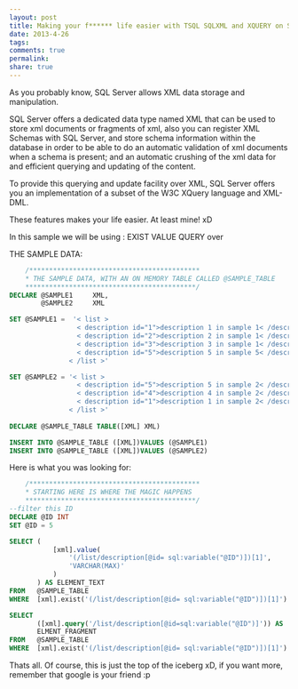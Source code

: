 ```yaml
---
layout: post
title: Making your f****** life easier with TSQL SQLXML and XQUERY on SQLServer
date: 2013-4-26
tags: 
comments: true
permalink:
share: true
---
```


As you probably know, SQL Server allows XML data storage and manipulation.

SQL Server offers a dedicated data type named XML that can be used to store xml documents or fragments of xml, also you can register XML Schemas with SQL Server, and store schema information within the database in order to be able to do an automatic validation of xml documents when a schema is present; and an automatic crushing of the xml data for and efficient querying and updating of the content.

To provide this querying and update facility over XML, SQL Server offers you an implementation of a subset of the W3C XQuery language and XML-DML.

These features makes your life easier. At least mine! xD

In this sample we will be using : EXIST VALUE QUERY
over

THE SAMPLE DATA:

```sql
    /*******************************************
 	* THE SAMPLE DATA, WITH AN ON MEMORY TABLE CALLED @SAMPLE_TABLE
 	*******************************************/
DECLARE @SAMPLE1     XML,
        @SAMPLE2     XML

SET @SAMPLE1 =  '< list >  
                 < description id="1">description 1 in sample 1< /description>
                 < description id="2">description 2 in sample 1< /description>
                 < description id="3">description 3 in sample 1< /description>
                 < description id="5">description 5 in sample 5< /description>
               < /list >'

SET @SAMPLE2 = '< list >
                 < description id="5">description 5 in sample 2< /description>
                 < description id="4">description 4 in sample 2< /description>
                 < description id="1">description 1 in sample 2< /description>
               < /list >'
               
DECLARE @SAMPLE_TABLE TABLE([XML] XML)

INSERT INTO @SAMPLE_TABLE ([XML])VALUES (@SAMPLE1)
INSERT INTO @SAMPLE_TABLE ([XML])VALUES (@SAMPLE2)
```


Here is what you was looking for:

```sql
	/*******************************************
 	* STARTING HERE IS WHERE THE MAGIC HAPPENS
 	*******************************************/
--filter this ID
DECLARE @ID INT
SET @ID = 5

SELECT (
           [xml].value(
               '(/list/description[@id= sql:variable("@ID")])[1]',
               'VARCHAR(MAX)'
           )
       ) AS ELEMENT_TEXT
FROM   @SAMPLE_TABLE
WHERE  [xml].exist('(/list/description[@id= sql:variable("@ID")])[1]') = 1

SELECT 
       ([xml].query('/list/description[@id=sql:variable("@ID")]')) AS 
       ELMENT_FRAGMENT
FROM   @SAMPLE_TABLE
WHERE  [xml].exist('(/list/description[@id= sql:variable("@ID")])[1]') = 1
```

Thats all. Of course, this is just the top of the iceberg xD, if you want more, remember that google is your friend :p
